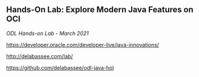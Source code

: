 ## Hands-On Lab: Explore Modern Java Features on OCI

*ODL Hands-on Lab - March 2021*

https://developer.oracle.com/developer-live/java-innovations/

http://delabassee.com/lab/

https://github.com/delabassee/odl-java-hol
